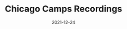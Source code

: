 ---
title: 'Chicago Camps Recordings'
link: https://vimeo.com/user47291241
description: Low-cost, high-value events serving the technology community.
content-type: video
tags: [film, product development]
date: 2021-12-24
---